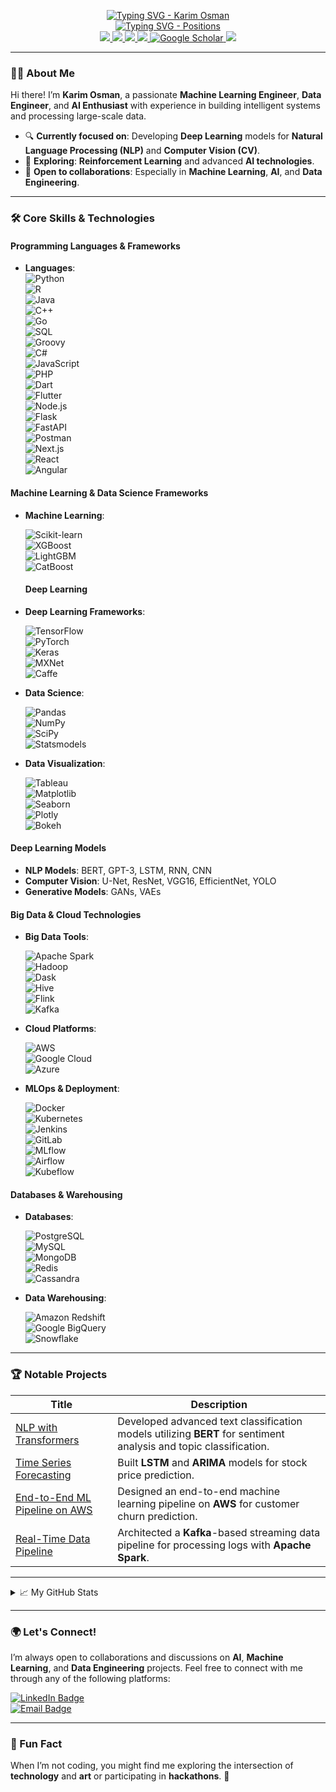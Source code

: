 <p align="center">
  <a href="https://github.com/karimosman89">
    <img src="https://readme-typing-svg.demolab.com?font=Georgia&size=32&duration=2000&pause=100&color=F1C40F&lines=Karim+Osman" alt="Typing SVG - Karim Osman" />
  </a>
  <br/>
  <a href="https://github.com/karimosman89">
    <img src="https://readme-typing-svg.demolab.com?font=Georgia&size=18&duration=2000&pause=100&multiline=true&width=500&height=80&colors=2ECC71,3498DB,E74C3C,9B59B6,F1C40F,28B463&lines=Machine+Learning+Engineer+|+Data+Engineer+|+AI+Engineer;Data+Scientist+|+DevOps" alt="Typing SVG - Positions" />
  </a>
  <br/>
  <a href="https://kosman.streamlit.app">
    <img src="https://img.shields.io/badge/Website-kosman.streamlit.app-red?style=for-the-badge&logo=google-chrome&logoColor=white">
  </a>
  <a href="https://drive.google.com/file/d/18SLECTaOP9vgHKqGrgRdVotPRWu_V7nZ/preview">
    <img src="https://img.shields.io/badge/CV-PDF-red?style=for-the-badge&logo=adobe">
  </a>
  <a href="https://www.linkedin.com/in/karimosman89/">
    <img src="https://img.shields.io/badge/LinkedIn-Karim%20Osman-blue?style=for-the-badge&logo=linkedin">
  </a>
  <a href="mailto:karim.programmer2020@gmail.com">
    <img src="https://img.shields.io/badge/Email-karim.programmer2020@gmail.com-red?style=for-the-badge&logo=gmail&logoColor=white">
  </a>
  <a href="https://scholar.google.com/citations?user=pwlwbecAAAAJ&hl=en&authuser=1&oi=sra" target="_blank">
    <img alt="Google Scholar" src="https://img.shields.io/badge/Google%20Scholar-0181FF?style=for-the-badge&logo=googlescholar&logoColor=white">
  </a>
  <a href="https://pypi.org/user/karimosman89/">
    <img src="https://img.shields.io/badge/PyPi-karimosman-blue?style=for-the-badge&logo=pypi&logoColor=white">
  </a>
</p>

---

### 👨‍💻 About Me

Hi there! I’m **Karim Osman**, a passionate **Machine Learning Engineer**, **Data Engineer**, and **AI Enthusiast** with experience in building intelligent systems and processing large-scale data. 

- 🔍 **Currently focused on**: Developing **Deep Learning** models for **Natural Language Processing (NLP)** and **Computer Vision (CV)**.
- 📖 **Exploring**: **Reinforcement Learning** and advanced **AI technologies**.
- 🤝 **Open to collaborations**: Especially in **Machine Learning**, **AI**, and **Data Engineering**.

---

### 🛠️ Core Skills & Technologies

#### **Programming Languages & Frameworks**
- **Languages**:  
  <img src="https://img.shields.io/badge/Python-3776AB?style=flat&logo=python&logoColor=white" alt="Python" />  
  <img src="https://img.shields.io/badge/R-276DC3?style=flat&logo=r&logoColor=white" alt="R" />  
  <img src="https://img.shields.io/badge/Java-007396?style=flat&logo=java&logoColor=white" alt="Java" />  
  <img src="https://img.shields.io/badge/C%2B%2B-00599C?style=flat&logo=c%2B%2B&logoColor=white" alt="C++" />  
  <img src="https://img.shields.io/badge/Go-00ADD8?style=flat&logo=go&logoColor=white" alt="Go" />  
  <img src="https://img.shields.io/badge/SQL-4479A1?style=flat&logo=mysql&logoColor=white" alt="SQL" />  
  <img src="https://img.shields.io/badge/Groovy-4298B8?style=flat&logo=gradle&logoColor=white" alt="Groovy" />  
  <img src="https://img.shields.io/badge/C%23-239120?style=flat&logo=csharp&logoColor=white" alt="C#" />  
  <img src="https://img.shields.io/badge/JavaScript-F7DF1E?style=flat&logo=javascript&logoColor=white" alt="JavaScript" />  
  <img src="https://img.shields.io/badge/PHP-777BB4?style=flat&logo=php&logoColor=white" alt="PHP" />  
  <img src="https://img.shields.io/badge/Dart-0175C2?style=flat&logo=dart&logoColor=white" alt="Dart" />  
  <img src="https://img.shields.io/badge/Flutter-02569B?style=flat&logo=flutter&logoColor=white" alt="Flutter" />  
  <img src="https://img.shields.io/badge/Node.js-339933?style=flat&logo=node.js&logoColor=white" alt="Node.js" />  
  <img src="https://img.shields.io/badge/Flask-000000?style=flat&logo=flask&logoColor=white" alt="Flask" />  
  <img src="https://img.shields.io/badge/FastAPI-009688?style=flat&logo=fastapi&logoColor=white" alt="FastAPI" />  
  <img src="https://img.shields.io/badge/Postman-FF6C37?style=flat&logo=postman&logoColor=white" alt="Postman" />  
  <img src="https://img.shields.io/badge/Next.js-000000?style=flat&logo=next.js&logoColor=white" alt="Next.js" />  
  <img src="https://img.shields.io/badge/React-61DAFB?style=flat&logo=react&logoColor=black" alt="React" />  
  <img src="https://img.shields.io/badge/Angular-DD0031?style=flat&logo=angular&logoColor=white" alt="Angular" />


#### **Machine Learning & Data Science Frameworks**
- **Machine Learning**:
  
   ![Scikit-learn](https://img.shields.io/badge/Scikit--Learn-F7931E?style=flat&logo=scikit-learn&logoColor=white)  
   ![XGBoost](https://img.shields.io/badge/XGBoost-FF7F0E?style=flat&logo=xgboost&logoColor=white)  
   ![LightGBM](https://img.shields.io/badge/LightGBM-72BD2F?style=flat&logo=lightgbm&logoColor=white)  
   ![CatBoost](https://img.shields.io/badge/CatBoost-00C0B5?style=flat&logo=catboost&logoColor=white)
  #### **Deep Learning**
- **Deep Learning Frameworks**:
   
  ![TensorFlow](https://img.shields.io/badge/TensorFlow-FF6F00?style=flat&logo=tensorflow&logoColor=white)  
  ![PyTorch](https://img.shields.io/badge/PyTorch-EE4C2C?style=flat&logo=pytorch&logoColor=white)  
  ![Keras](https://img.shields.io/badge/Keras-D00000?style=flat&logo=keras&logoColor=white)  
  ![MXNet](https://img.shields.io/badge/Apache%20MXNet-009C4D?style=flat&logo=apache-mxnet&logoColor=white)  
  ![Caffe](https://img.shields.io/badge/Caffe-FF4C00?style=flat&logo=caffe&logoColor=white)
- **Data Science**:
  
    ![Pandas](https://img.shields.io/badge/Pandas-150458?style=flat&logo=pandas&logoColor=white)  
    ![NumPy](https://img.shields.io/badge/NumPy-013243?style=flat&logo=numpy&logoColor=white)  
    ![SciPy](https://img.shields.io/badge/SciPy-8E7CC3?style=flat&logo=scipy&logoColor=white)  
    ![Statsmodels](https://img.shields.io/badge/Statsmodels-3477A7?style=flat&logo=statsmodels&logoColor=white)
- **Data Visualization**:
  
    ![Tableau](https://img.shields.io/badge/Tableau-E97627?style=flat&logo=tableau&logoColor=white)  
    ![Matplotlib](https://img.shields.io/badge/Matplotlib-11557C?style=flat&logo=matplotlib&logoColor=white)  
    ![Seaborn](https://img.shields.io/badge/Seaborn-009EAA?style=flat&logo=seaborn&logoColor=white)  
    ![Plotly](https://img.shields.io/badge/Plotly-3A4F97?style=flat&logo=plotly&logoColor=white)  
    ![Bokeh](https://img.shields.io/badge/Bokeh-9A2C2C?style=flat&logo=bokeh&logoColor=white)

#### **Deep Learning Models**
- **NLP Models**: BERT, GPT-3, LSTM, RNN, CNN
- **Computer Vision**: U-Net, ResNet, VGG16, EfficientNet, YOLO
- **Generative Models**: GANs, VAEs

#### **Big Data & Cloud Technologies**
- **Big Data Tools**:
  
   ![Apache Spark](https://img.shields.io/badge/Apache%20Spark-E25A1C?style=flat&logo=apache-spark&logoColor=white)  
   ![Hadoop](https://img.shields.io/badge/Hadoop-66CCFF?style=flat&logo=hadoop&logoColor=white)  
   ![Dask](https://img.shields.io/badge/Dask-1795BB?style=flat&logo=dask&logoColor=white)  
   ![Hive](https://img.shields.io/badge/Apache%20Hive-FDEE21?style=flat&logo=apache-hive&logoColor=black)  
   ![Flink](https://img.shields.io/badge/Apache%20Flink-00B3A6?style=flat&logo=apache-flink&logoColor=white)  
   ![Kafka](https://img.shields.io/badge/Apache%20Kafka-231F20?style=flat&logo=apache-kafka&logoColor=white)
- **Cloud Platforms**:
  
   ![AWS](https://img.shields.io/badge/AWS-232F3E?style=flat&logo=amazonaws&logoColor=white)  
   ![Google Cloud](https://img.shields.io/badge/Google%20Cloud-4285F4?style=flat&logo=google-cloud&logoColor=white)  
   ![Azure](https://img.shields.io/badge/Microsoft%20Azure-0089D6?style=flat&logo=microsoftazure&logoColor=white)
- **MLOps & Deployment**:

   ![Docker](https://img.shields.io/badge/Docker-2496ED?style=flat&logo=docker&logoColor=white)  
   ![Kubernetes](https://img.shields.io/badge/Kubernetes-326CE5?style=flat&logo=kubernetes&logoColor=white)  
   ![Jenkins](https://img.shields.io/badge/Jenkins-D24939?style=flat&logo=jenkins&logoColor=white)  
   ![GitLab](https://img.shields.io/badge/GitLab-FCA121?style=flat&logo=gitlab&logoColor=white)  
   ![MLflow](https://img.shields.io/badge/MLflow-5B2C6F?style=flat&logo=mlflow&logoColor=white)  
   ![Airflow](https://img.shields.io/badge/Airflow-17A4B8?style=flat&logo=apache-airflow&logoColor=white)  
   ![Kubeflow](https://img.shields.io/badge/Kubeflow-FF8A00?style=flat&logo=kubeflow&logoColor=white)

#### **Databases & Warehousing**
- **Databases**:
  
  ![PostgreSQL](https://img.shields.io/badge/PostgreSQL-4169E1?style=flat&logo=postgresql&logoColor=white)  
  ![MySQL](https://img.shields.io/badge/MySQL-4479A1?style=flat&logo=mysql&logoColor=white)  
  ![MongoDB](https://img.shields.io/badge/MongoDB-47A248?style=flat&logo=mongodb&logoColor=white)  
  ![Redis](https://img.shields.io/badge/Redis-DC382D?style=flat&logo=redis&logoColor=white)  
  ![Cassandra](https://img.shields.io/badge/Apache%20Cassandra-1287B1?style=flat&logo=apache-cassandra&logoColor=white)

- **Data Warehousing**:
  
  ![Amazon Redshift](https://img.shields.io/badge/Amazon%20Redshift-000000?style=flat&logo=amazonredshift&logoColor=white)  
  ![Google BigQuery](https://img.shields.io/badge/Google%20BigQuery-4285F4?style=flat&logo=googlebigquery&logoColor=white)  
  ![Snowflake](https://img.shields.io/badge/Snowflake-004B87?style=flat&logo=snowflake&logoColor=white)
---

### 🏆 Notable Projects

| Title | Description |
|-------|-------------|
| [NLP with Transformers](https://github.com/karimosman89/NLP-with-Transformers) | Developed advanced text classification models utilizing **BERT** for sentiment analysis and topic classification. |
| [Time Series Forecasting](https://github.com/karimosman89/time-series) | Built **LSTM** and **ARIMA** models for stock price prediction. |
| [End-to-End ML Pipeline on AWS](https://github.com/karimosman89/ML-Pipeline-AWS) | Designed an end-to-end machine learning pipeline on **AWS** for customer churn prediction. |
| [Real-Time Data Pipeline](https://github.com/karimosman89/Data-Pipeline) | Architected a **Kafka**-based streaming data pipeline for processing logs with **Apache Spark**. |

---

<details>
<summary>📈 My GitHub Stats</summary>
<br>
  
  ![](https://github-profile-summary-cards.vercel.app/api/cards/profile-details?username=karimosman89&theme=dracula)  
  
  ![](https://github-profile-summary-cards.vercel.app/api/cards/repos-per-language?username=karimosman89&theme=dracula)  
  
  [![Top languages](https://github-readme-mwendwa.vercel.app/api/top-langs/?username=karimosman89&layout=compact&count_private=true&theme=blue-green&title_color=00b3ff)](#)  
  
  [![Karim's current streak](https://streak-stats.demolab.com/?user=karimosman89&count_private=true&theme=blue-green&title_color=00b3ff)](#)
  
</details>

---

### 🌍 Let's Connect!

I’m always open to collaborations and discussions on **AI**, **Machine Learning**, and **Data Engineering** projects. Feel free to connect with me through any of the following platforms:

[![LinkedIn Badge](https://img.shields.io/badge/LinkedIn-Karim%20Osman-blue?style=flat&logo=linkedin)](https://linkedin.com/in/karimosman89)  
[![Email Badge](https://img.shields.io/badge/Email-karim.programmer2020@gmail.com-red?style=flat&logo=gmail)](mailto:karim.programmer2020@gmail.com)

---

### 🌟 Fun Fact

When I’m not coding, you might find me exploring the intersection of **technology** and **art** or participating in **hackathons**. 🚀
